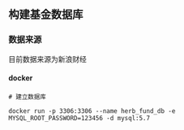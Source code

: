 ## 构建基金数据库

### 数据来源

目前数据来源为新浪财经

#### docker

```buildoutcfg
# 建立数据库

docker run -p 3306:3306 --name herb_fund_db -e MYSQL_ROOT_PASSWORD=123456 -d mysql:5.7


```